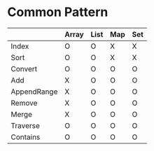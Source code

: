 # Common Pattern

|   | Array | List | Map | Set |
| ------------- | ------------- | ------------- | ------------- | ------------- |
| Index  | O | O | X | X |
| Sort   | O | O | X | X |
| Convert| O | O | O | O |
| Add    | X | O | O | O |
| AppendRange | X | O | O | O |
| Remove | X | O | O | O |
| Merge  | X | O | O | O |
| Traverse   | O | O | O | O |
| Contains   | O | O | O | O |
